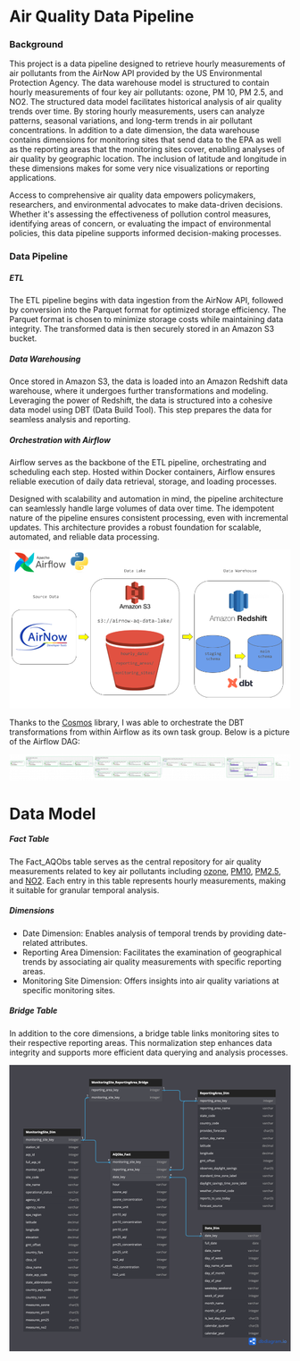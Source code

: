 # Air Quality Data Pipeline


### Background

This project is a data pipeline designed to retrieve hourly measurements of air pollutants from the AirNow API provided by the US Environmental Protection Agency. The data warehouse model is structured to contain hourly measurements of four key air pollutants: ozone, PM 10, PM 2.5, and NO2. The structured data model facilitates historical analysis of air quality trends over time. By storing hourly measurements, users can analyze patterns, seasonal variations, and long-term trends in air pollutant concentrations. In addition to a date dimension, the data warehouse contains dimensions for monitoring sites that send data to the EPA as well as the reporting areas that the monitoring sites cover, enabling analyses of air quality by geographic location. The inclusion of latitude and longitude in these dimensions makes for some very nice visualizations or reporting applications.

Access to comprehensive air quality data empowers policymakers, researchers, and environmental advocates to make data-driven decisions. Whether it's assessing the effectiveness of pollution control measures, identifying areas of concern, or evaluating the impact of environmental policies, this data pipeline supports informed decision-making processes.


### Data Pipeline

##### ETL 
The ETL pipeline begins with data ingestion from the AirNow API, followed by conversion into the Parquet format for optimized storage efficiency. The Parquet format is chosen to minimize storage costs while maintaining data integrity. The transformed data is then securely stored in an Amazon S3 bucket.

##### Data Warehousing 
Once stored in Amazon S3, the data is loaded into an Amazon Redshift data warehouse, where it undergoes further transformations and modeling. Leveraging the power of Redshift, the data is structured into a cohesive data model using DBT (Data Build Tool). This step prepares the data for seamless analysis and reporting.

##### Orchestration with Airflow
Airflow serves as the backbone of the ETL pipeline, orchestrating and scheduling each step. Hosted within Docker containers, Airflow ensures reliable execution of daily data retrieval, storage, and loading processes.

Designed with scalability and automation in mind, the pipeline architecture can seamlessly handle large volumes of data over time. The idempotent nature of the pipeline ensures consistent processing, even with incremental updates. This architecture provides a robust foundation for scalable, automated, and reliable data processing.

![Data Pipeline](images/data_pipeline_diagram.png)

Thanks to the [Cosmos](https://astronomer.github.io/astronomer-cosmos/index.html) library, I was able to orchestrate the DBT transformations from within Airflow as its own task group. Below is a picture of the Airflow DAG:

![DAG](images/airnow_daily_data_dag.jpg)

# Data Model

##### Fact Table
The Fact_AQObs table serves as the central repository for air quality measurements related to key air pollutants including [ozone](https://www.epa.gov/ground-level-ozone-pollution), [PM10](https://www.epa.gov/pm-pollution/particulate-matter-pm-basics), [PM2.5](https://www.epa.gov/pm-pollution/particulate-matter-pm-basics), and [NO2](https://www.epa.gov/no2-pollution). Each entry in this table represents hourly measurements, making it suitable for granular temporal analysis.

##### Dimensions
- Date Dimension: Enables analysis of temporal trends by providing date-related attributes.
- Reporting Area Dimension: Facilitates the examination of geographical trends by associating air quality measurements with specific reporting areas.
- Monitoring Site Dimension: Offers insights into air quality variations at specific monitoring sites.

##### Bridge Table
In addition to the core dimensions, a bridge table links monitoring sites to their respective reporting areas. This normalization step enhances data integrity and supports more efficient data querying and analysis processes.

![Data Model](images/AirNow_AQObs_Data_Model.png)